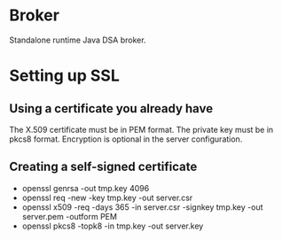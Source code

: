# Broker

Standalone runtime Java DSA broker.

# Setting up SSL

## Using a certificate you already have

The X.509 certificate must be in PEM format. The private key must be in pkcs8
format. Encryption is optional in the server configuration.

## Creating a self-signed certificate

- openssl genrsa -out tmp.key 4096
- openssl req -new -key tmp.key -out server.csr
- openssl x509 -req -days 365 -in server.csr -signkey tmp.key -out server.pem -outform PEM
- openssl pkcs8 -topk8 -in tmp.key -out server.key
